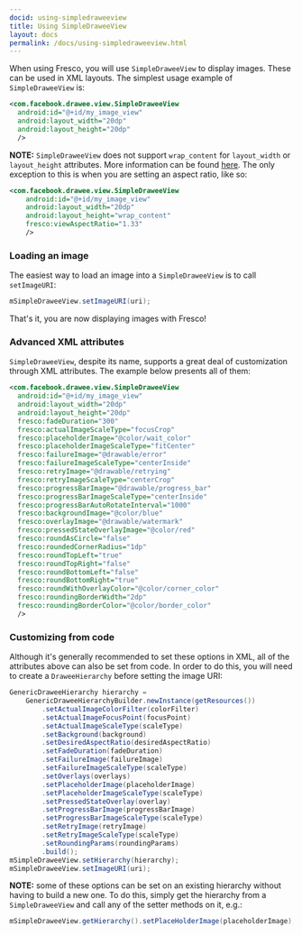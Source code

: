 ```yaml
---
docid: using-simpledraweeview
title: Using SimpleDraweeView
layout: docs
permalink: /docs/using-simpledraweeview.html
---
```


When using Fresco, you will use `SimpleDraweeView` to display images. These can be used in XML layouts. The simplest usage example of `SimpleDraweeView` is:

```xml
<com.facebook.drawee.view.SimpleDraweeView
  android:id="@+id/my_image_view"
  android:layout_width="20dp"
  android:layout_height="20dp"
  />
```

**NOTE:** `SimpleDraweeView` does not support `wrap_content` for `layout_width` or `layout_height` attributes. More information can be found [here](wrap-content.html). The only exception to this is when you are setting an aspect ratio, like so:

```xml
<com.facebook.drawee.view.SimpleDraweeView
    android:id="@+id/my_image_view"
    android:layout_width="20dp"
    android:layout_height="wrap_content"
    fresco:viewAspectRatio="1.33"
    />
```

### Loading an image

The easiest way to load an image into a `SimpleDraweeView` is to call `setImageURI`:

```java
mSimpleDraweeView.setImageURI(uri);
```

That's it, you are now displaying images with Fresco!

### Advanced XML attributes

`SimpleDraweeView`, despite its name, supports a great deal of customization through XML attributes. The example below presents all of them:

```xml
<com.facebook.drawee.view.SimpleDraweeView
  android:id="@+id/my_image_view"
  android:layout_width="20dp"
  android:layout_height="20dp"
  fresco:fadeDuration="300"
  fresco:actualImageScaleType="focusCrop"
  fresco:placeholderImage="@color/wait_color"
  fresco:placeholderImageScaleType="fitCenter"
  fresco:failureImage="@drawable/error"
  fresco:failureImageScaleType="centerInside"
  fresco:retryImage="@drawable/retrying"
  fresco:retryImageScaleType="centerCrop"
  fresco:progressBarImage="@drawable/progress_bar"
  fresco:progressBarImageScaleType="centerInside"
  fresco:progressBarAutoRotateInterval="1000"
  fresco:backgroundImage="@color/blue"
  fresco:overlayImage="@drawable/watermark"
  fresco:pressedStateOverlayImage="@color/red"
  fresco:roundAsCircle="false"
  fresco:roundedCornerRadius="1dp"
  fresco:roundTopLeft="true"
  fresco:roundTopRight="false"
  fresco:roundBottomLeft="false"
  fresco:roundBottomRight="true"
  fresco:roundWithOverlayColor="@color/corner_color"
  fresco:roundingBorderWidth="2dp"
  fresco:roundingBorderColor="@color/border_color"
  />
```

### Customizing from code

Although it's generally recommended to set these options in XML, all of the attributes above can also be set from code. In order to do this, you will need to create a `DraweeHierarchy` before setting the image URI:

```java
GenericDraweeHierarchy hierarchy =
    GenericDraweeHierarchyBuilder.newInstance(getResources())
        .setActualImageColorFilter(colorFilter)
        .setActualImageFocusPoint(focusPoint)
        .setActualImageScaleType(scaleType)
        .setBackground(background)
        .setDesiredAspectRatio(desiredAspectRatio)
        .setFadeDuration(fadeDuration)
        .setFailureImage(failureImage)
        .setFailureImageScaleType(scaleType)
        .setOverlays(overlays)
        .setPlaceholderImage(placeholderImage)
        .setPlaceholderImageScaleType(scaleType)
        .setPressedStateOverlay(overlay)
        .setProgressBarImage(progressBarImage)
        .setProgressBarImageScaleType(scaleType)
        .setRetryImage(retryImage)
        .setRetryImageScaleType(scaleType)
        .setRoundingParams(roundingParams)
        .build();
mSimpleDraweeView.setHierarchy(hierarchy);
mSimpleDraweeView.setImageURI(uri);
```

**NOTE:** some of these options can be set on an existing hierarchy without having to build a new one. To do this, simply get the hierarchy from a `SimpleDraweeView` and call any of the setter methods on it, e.g.:

```java
mSimpleDraweeView.getHierarchy().setPlaceHolderImage(placeholderImage);
```
